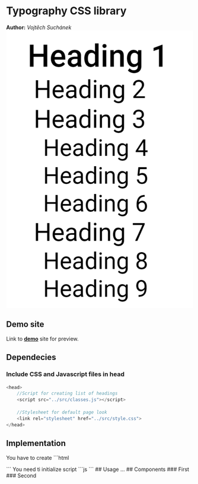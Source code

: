 # Typography CSS library
**Author:** *Vojtěch Suchánek* <br>
![Introduction](docs/imgs/list.png)
## Demo site
Link to **[demo](https://pslib-cz.github.io/2021l4web-typographic-library-vojtechsuchanek/)** site for preview.
## Dependecies
### Include CSS and Javascript files in head
```js
<head>
    //Script for creating list of headings
    <script src="../src/classes.js"></script>
    
    //Stylesheet for default page look 
    <link rel="stylesheet" href="../src/style.css">
</head>
```
## Implementation
You have to create ```html
<div id="content"></div>
```
You need ti initialize script
```js
<script>
    let contentWindow = new content(document.getElementById("content"), [document.getElementsByTagName("h1"), document
        .getElementsByTagName("h2"), document.getElementsByTagName("h3")
    ])
</script>
```
## Usage
...
## Components
### First
### Second
